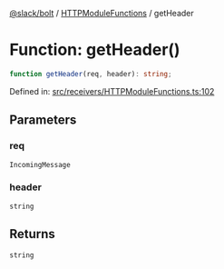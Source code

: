 [@slack/bolt](../../../../index.md) / [HTTPModuleFunctions](../index.md) / getHeader

# Function: getHeader()

```ts
function getHeader(req, header): string;
```

Defined in: [src/receivers/HTTPModuleFunctions.ts:102](https://github.com/slackapi/bolt-js/blob/main/src/receivers/HTTPModuleFunctions.ts#L102)

## Parameters

### req

`IncomingMessage`

### header

`string`

## Returns

`string`
